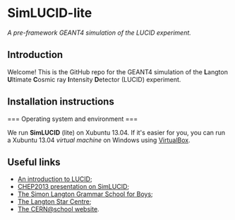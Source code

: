 SimLUCID-lite 
=============
*A pre-framework GEANT4 simulation of the LUCID experiment.*

Introduction
------------
Welcome! This is the GitHub repo for the GEANT4 simulation of the
**L**angton **U**ltimate **C**osmic ray **I**ntensity **D**etector (LUCID)
experiment.

Installation instructions
-------------------------

=== Operating system and environment ===

We run **SimLUCID** (lite) on Xubuntu 13.04. If it's easier for you,
you can run a Xubuntu 13.04 *virtual machine* on Windows using
[VirtualBox](https://www.virtualbox.org/).

Useful links
------------
* [An introduction to LUCID](http://cernatschool.web.cern.ch/content/lucid);
* [CHEP2013 presentation on SimLUCID](https://indico.cern.ch/contributionDisplay.py?contribId=415&sessionId=3&confId=214784);
* [The Simon Langton Grammar School for Boys](http://www.thelangton.org.uk/);
* [The Langton Star Centre](http://thelangtonstarcentre.org);
* [The CERN@school website](http://cernatschool.web.cern.ch/).
